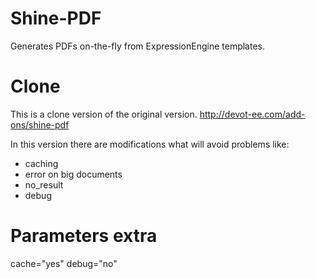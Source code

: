 Shine-PDF
=========

Generates PDFs on-the-fly from ExpressionEngine templates.

Clone
=========
This is a clone version of the original version. http://devot-ee.com/add-ons/shine-pdf

In this version there are modifications what will avoid problems like:
- caching
- error on big documents
- no_result
- debug

Parameters extra
=========
cache="yes"
debug="no"